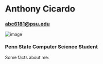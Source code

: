 # Anthony Cicardo # 
### abc6181@psu.edu ###   
![image](https://user-images.githubusercontent.com/69987069/158298316-5c0d871b-e1c6-4b54-816b-9d8bd0fccbbf.png)

### Penn State Computer Science Student ### 

Some facts about me: 







